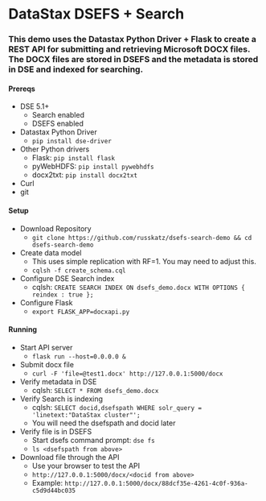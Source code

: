 # DataStax DSEFS + Search
### This demo uses the Datastax Python Driver + Flask to create a REST API for submitting and retrieving Microsoft DOCX files. The DOCX files are stored in DSEFS and the metadata is stored in DSE and indexed for searching.

#### Prereqs
* DSE 5.1+
  * Search enabled
  * DSEFS enabled
* Datastax Python Driver
   * `pip install dse-driver`
* Other Python drivers
   * Flask: `pip install flask`
   * pyWebHDFS: `pip install pywebhdfs`
   * docx2txt: `pip install docx2txt`
* Curl
* git

#### Setup
* Download Repository
   * `git clone https://github.com/russkatz/dsefs-search-demo && cd dsefs-search-demo`
* Create data model
   * This uses simple replication with RF=1. You may need to adjust this.
   * `cqlsh -f create_schema.cql`
* Configure DSE Search index
   * cqlsh: `CREATE SEARCH INDEX ON dsefs_demo.docx WITH OPTIONS { reindex : true };`
* Configure Flask
   * `export FLASK_APP=docxapi.py`
   
#### Running
* Start API server
   * `flask run --host=0.0.0.0 &`
* Submit docx file
   * `curl -F 'file=@test1.docx' http://127.0.0.1:5000/docx`
* Verify metadata in DSE
   * cqlsh: `SELECT * FROM dsefs_demo.docx`
* Verify Search is indexing
   * cqlsh: `SELECT docid,dsefspath WHERE solr_query = 'linetext:"DataStax cluster"';`
   * You will need the dsefspath and docid later
* Verify file is in DSEFS
   * Start dsefs command prompt: `dse fs`
   * `ls <dsefspath from above>`
* Download file through the API
   * Use your browser to test the API
   * `http://127.0.0.1:5000/docx/<docid from above>`
   * Example: `http://127.0.0.1:5000/docx/88dcf35e-4261-4c0f-936a-c5d9d44bc035`
